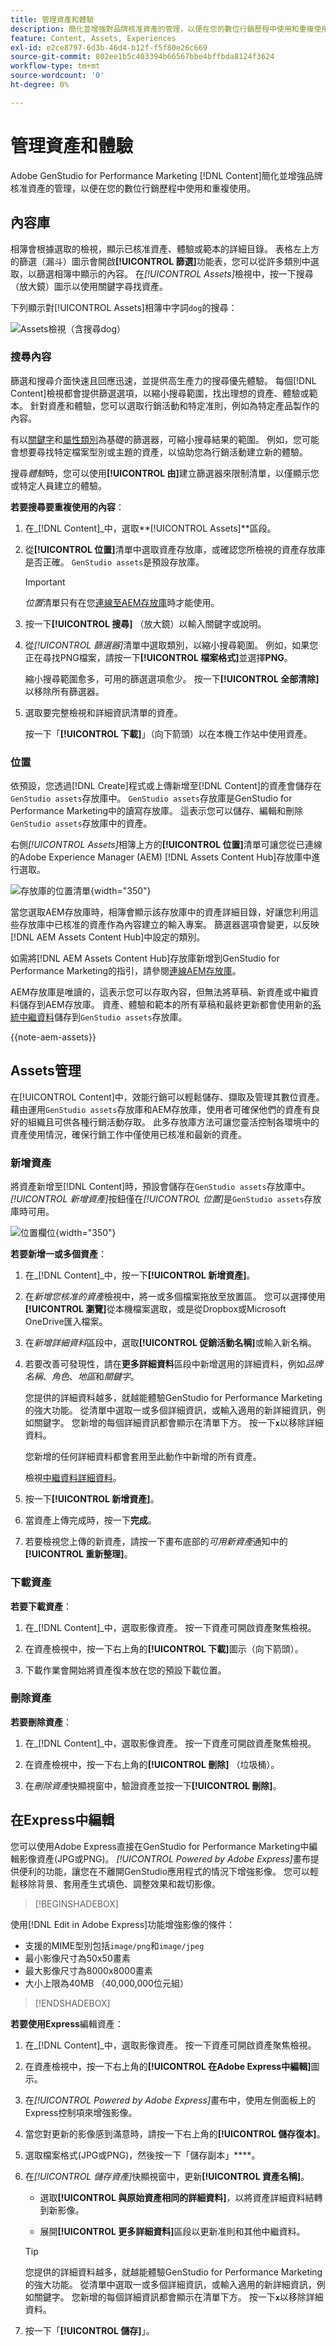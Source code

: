 ```yaml
---
title: 管理資產和體驗
description: 簡化並增強對品牌核准資產的管理，以便在您的數位行銷歷程中使用和重複使用。
feature: Content, Assets, Experiences
exl-id: e2ce8797-6d3b-46d4-b12f-f5f80e26c669
source-git-commit: 802ee1b5c403394b66567bbe4bffbda8124f3624
workflow-type: tm+mt
source-wordcount: '0'
ht-degree: 0%

---
```


# 管理資產和體驗

Adobe GenStudio for Performance Marketing [!DNL Content]簡化並增強品牌核准資產的管理，以便在您的數位行銷歷程中使用和重複使用。

## 內容庫

相簿會根據選取的檢視，顯示已核准資產、體驗或範本的詳細目錄。 表格左上方的篩選（漏斗）圖示會開啟&#x200B;**[!UICONTROL 篩選]**&#x200B;功能表，您可以從許多類別中選取，以篩選相簿中顯示的內容。 在&#x200B;_[!UICONTROL Assets]_&#x200B;檢視中，按一下搜尋（放大鏡）圖示以使用關鍵字尋找資產。


下列顯示對[!UICONTROL Assets]相簿中字詞`dog`的搜尋：

![Assets檢視（含搜尋dog](/help/assets/content-assets.png)）

### 搜尋內容

篩選和搜尋介面快速且回應迅速，並提供高生產力的搜尋優先體驗。 每個[!DNL Content]檢視都會提供篩選選項，以縮小搜尋範圍，找出理想的資產、體驗或範本。 針對資產和體驗，您可以選取行銷活動和特定准則，例如為特定產品製作的內容。

有以[關鍵字](asset-details.md#user-defined-metadata)和[屬性類別](/help/user-guide/insights/attribute-category.md)為基礎的篩選器，可縮小搜尋結果的範圍。 例如，您可能會想要尋找特定檔案型別或主題的資產，以協助您為行銷活動建立新的體驗。

搜尋&#x200B;_體驗_&#x200B;時，您可以使用&#x200B;**[!UICONTROL 由]**&#x200B;建立篩選器來限制清單，以僅顯示您或特定人員建立的體驗。

**若要搜尋要重複使用的內容**：

1. 在&#x200B;_[!DNL Content]_中，選取&#x200B;**[!UICONTROL Assets]**區段。

1. 從&#x200B;**[!UICONTROL 位置]**&#x200B;清單中選取資產存放庫，或確認您所檢視的資產存放庫是否正確。 `GenStudio assets`是預設存放庫。

   >[!IMPORTANT]
   >
   >_位置_&#x200B;清單只有在您[連線至AEM存放庫](connect-aem-repo.md)時才能使用。

1. 按一下&#x200B;**[!UICONTROL 搜尋]** （放大鏡）以輸入關鍵字或說明。

1. 從&#x200B;_[!UICONTROL 篩選器]_&#x200B;清單中選取類別，以縮小搜尋範圍。 例如，如果您正在尋找PNG檔案，請按一下&#x200B;**[!UICONTROL 檔案格式]**&#x200B;並選擇&#x200B;**PNG**。

   縮小搜尋範圍愈多，可用的篩選選項愈少。 按一下&#x200B;**[!UICONTROL 全部清除]**&#x200B;以移除所有篩選器。

1. 選取要完整檢視和詳細資訊清單的資產。

   按一下「**[!UICONTROL 下載]**」（向下箭頭）以在本機工作站中使用資產。

### 位置

依預設，您透過[!DNL Create]程式或上傳新增至[!DNL Content]的資產會儲存在`GenStudio assets`存放庫中。 `GenStudio assets`存放庫是GenStudio for Performance Marketing中的讀寫存放庫。 這表示您可以儲存、編輯和刪除`GenStudio assets`存放庫中的資產。

右側&#x200B;_[!UICONTROL Assets]_&#x200B;相簿上方的&#x200B;**[!UICONTROL 位置]**&#x200B;清單可讓您從已連線的Adobe Experience Manager (AEM) [!DNL Assets Content Hub]存放庫中進行選取。

![存放庫的位置清單](../../assets/content-location-selection.png){width="350"}


當您選取AEM存放庫時，相簿會顯示該存放庫中的資產詳細目錄，好讓您利用這些存放庫中已核准的資產作為內容建立的輸入專案。 篩選器選項會變更，以反映[!DNL AEM Assets Content Hub]中設定的類別。

如需將[!DNL AEM Assets Content Hub]存放庫新增到GenStudio for Performance Marketing的指引，請參閱[連線AEM存放庫](connect-aem-repo.md)。

AEM存放庫是唯讀的，這表示您可以存取內容，但無法將草稿、新資產或中繼資料儲存到AEM存放庫。 資產、體驗和範本的所有草稿和最終更新都會使用新的[系統中繼資料](asset-details.md#system-metadata)儲存到`GenStudio assets`存放庫。

{{note-aem-assets}}

## Assets管理

在[!UICONTROL Content]中，效能行銷可以輕鬆儲存、擷取及管理其數位資產。 藉由運用`GenStudio assets`存放庫和AEM存放庫，使用者可確保他們的資產有良好的組織且可供各種行銷活動存取。 此多存放庫方法可讓您靈活控制各環境中的資產使用情況，確保行銷工作中僅使用已核准和最新的資產。

### 新增資產

將資產新增至[!DNL Content]時，預設會儲存在`GenStudio assets`存放庫中。 _[!UICONTROL 新增資產]_&#x200B;按鈕僅在&#x200B;_[!UICONTROL 位置]_&#x200B;是`GenStudio assets`存放庫時可用。

![位置欄位](../../assets/content-location.png){width="350"}

**若要新增一或多個資產**：

1. 在&#x200B;_[!DNL Content]_中，按一下&#x200B;**[!UICONTROL 新增資產]**。

1. 在&#x200B;_新增您核准的資產_&#x200B;檢視中，將一或多個檔案拖放至放置區。 您可以選擇使用&#x200B;**[!UICONTROL 瀏覽]**&#x200B;從本機檔案選取，或是從Dropbox或Microsoft OneDrive匯入檔案。

1. 在&#x200B;_新增詳細資料_&#x200B;區段中，選取&#x200B;**[!UICONTROL 促銷活動名稱]**&#x200B;或輸入新名稱。

1. 若要改善可發現性，請在&#x200B;**更多詳細資料**&#x200B;區段中新增選用的詳細資料，例如&#x200B;_品牌名稱_、_角色_、_地區_&#x200B;和&#x200B;_關鍵字_。

   您提供的詳細資料越多，就越能體驗GenStudio for Performance Marketing的強大功能。 從清單中選取一或多個詳細資訊，或輸入適用的新詳細資訊，例如關鍵字。 您新增的每個詳細資訊都會顯示在清單下方。 按一下&#x200B;**`x`**&#x200B;以移除詳細資料。

   您新增的任何詳細資料都會套用至此動作中新增的所有資產。

   檢視[中繼資料詳細資料](/help/user-guide/content/asset-details.md#system-metadata)。

1. 按一下&#x200B;**[!UICONTROL 新增資產]**。

1. 當資產上傳完成時，按一下&#x200B;**完成**。

1. 若要檢視您上傳的新資產，請按一下畫布底部的&#x200B;_可用新資產_&#x200B;通知中的&#x200B;**[!UICONTROL 重新整理]**。

<!--
In the future, need guidance on template upload errors. For now, the UI just says error.
-->

### 下載資產

**若要下載資產**：

1. 在&#x200B;_[!DNL Content]_中，選取影像資產。 按一下資產可開啟資產聚焦檢視。

1. 在資產檢視中，按一下右上角的&#x200B;**[!UICONTROL 下載]**&#x200B;圖示（向下箭頭）。

1. 下載作業會開始將資產復本放在您的預設下載位置。

### 刪除資產

**若要刪除資產**：

1. 在&#x200B;_[!DNL Content]_中，選取影像資產。 按一下資產可開啟資產聚焦檢視。

1. 在資產檢視中，按一下右上角的&#x200B;**[!UICONTROL 刪除]** （垃圾桶）。

1. 在&#x200B;_刪除資產_&#x200B;快顯視窗中，驗證資產並按一下&#x200B;**[!UICONTROL 刪除]**。

## 在Express中編輯

您可以使用Adobe Express直接在GenStudio for Performance Marketing中編輯影像資產(JPG或PNG)。 _[!UICONTROL Powered by Adobe Express]_&#x200B;畫布提供便利的功能，讓您在不離開GenStudio應用程式的情況下增強影像。 您可以輕鬆移除背景、套用產生式填色、調整效果和裁切影像。

>[!BEGINSHADEBOX]

使用[!DNL Edit in Adobe Express]功能增強影像的條件：

- 支援的MIME型別包括`image/png`和`image/jpeg`
- 最小影像尺寸為50x50畫素
- 最大影像尺寸為8000x8000畫素
- 大小上限為40MB （40,000,000位元組）

>[!ENDSHADEBOX]

**若要使用Express**&#x200B;編輯資產：

1. 在&#x200B;_[!DNL Content]_中，選取影像資產。 按一下資產可開啟資產聚焦檢視。

1. 在資產檢視中，按一下右上角的&#x200B;**[!UICONTROL 在Adobe Express中編輯]**&#x200B;圖示。

1. 在&#x200B;_[!UICONTROL Powered by Adobe Express]_&#x200B;畫布中，使用左側面板上的Express控制項來增強影像。

1. 當您對更新的影像感到滿意時，請按一下右上角的&#x200B;**[!UICONTROL 儲存復本]**。

1. 選取檔案格式(JPG或PNG)，然後按一下「儲存副本」****。

1. 在&#x200B;_[!UICONTROL 儲存資產]_&#x200B;快顯視窗中，更新&#x200B;**[!UICONTROL 資產名稱]**。

   - 選取&#x200B;**[!UICONTROL 與原始資產相同的詳細資料]**，以將資產詳細資料結轉到新影像。

   - 展開&#x200B;**[!UICONTROL 更多詳細資料]**&#x200B;區段以更新准則和其他中繼資料。

   >[!TIP]
   >
   >您提供的詳細資料越多，就越能體驗GenStudio for Performance Marketing的強大功能。 從清單中選取一或多個詳細資訊，或輸入適用的新詳細資訊，例如關鍵字。 您新增的每個詳細資訊都會顯示在清單下方。 按一下&#x200B;**`x`**&#x200B;以移除詳細資料。

1. 按一下「**[!UICONTROL 儲存]**」。
